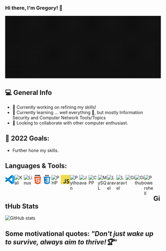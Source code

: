 ### Hi there, I'm Gregory! 👋

![introduction_banner](assets/intro_banner.gif)

## 💻 General Info  

- 🔭 Currently working on refining my skills!
- 🌱 Currently learning ... well everything 🤣, but mostly Information Security and Computer Network Tools/Topics 
- 👯 Looking to collaborate with other computer enthusiast.

## 🎯 2022 Goals: 

- Further hone my skills.

## Languages & Tools:
<!-- VSCode -->
<img align="left" alt="Visual Studio Code" width="30px" src="https://raw.githubusercontent.com/github/explore/80688e429a7d4ef2fca1e82350fe8e3517d3494d/topics/visual-studio-code/visual-studio-code.png" />
<!-- Kali -->
<img align="left" alt="Kali" width="30px" src="https://img.icons8.com/color/48/000000/kali-linux.png"/>
<!-- Linux -->
<img align="left" alt="Linux" width="30px" src="https://img.icons8.com/color/48/000000/linux--v1.png"/>
<!-- HTML -->
<img align="left" alt="HTML5" width="30px" src="https://raw.githubusercontent.com/github/explore/80688e429a7d4ef2fca1e82350fe8e3517d3494d/topics/html/html.png" />
<!-- CSS -->
<img align="left" alt="CSS" width="30px" src="https://raw.githubusercontent.com/github/explore/80688e429a7d4ef2fca1e82350fe8e3517d3494d/topics/css/css.png" />
<!-- PHP -->
<img align="left" alt="PHP" width="30px" src="https://img.icons8.com/officel/30/000000/php-logo.png" />
<!-- JS -->
<img align="left" alt="JavaScript" width="30px" src="https://raw.githubusercontent.com/github/explore/80688e429a7d4ef2fca1e82350fe8e3517d3494d/topics/javascript/javascript.png" />
<!-- Python -->
<img align="left" alt="Python" width="30px" src="https://img.icons8.com/color/48/000000/python--v1.png" />
<!-- Java -->
<img align="left" alt="Java" width="30px" src="https://img.icons8.com/color/48/000000/java-coffee-cup-logo--v1.png"/>
<!-- C++ -->
<img align="left" alt="CPP" width="30px" src="https://raw.githubusercontent.com/jmnote/z-icons/master/svg/cpp.svg"/>
<!-- MySQL -->
<img align="left" alt="MySQL" width="30px" src="https://img.icons8.com/color/48/000000/mysql-logo.png"/>
<!-- Laravel -->
<img align="left" alt="Laravel" width="30px" src="https://img.icons8.com/fluency/48/000000/laravel.png"/>
<!-- CI -->
<img align="left" alt="Laravel" width="30px" src="https://img.icons8.com/external-tal-revivo-shadow-tal-revivo/48/000000/external-codeigniter-is-an-open-source-software-rapid-development-web-framework-logo-shadow-tal-revivo.png"/>
<!-- Git -->
<img align="left" alt="Git" width="30px" src="https://img.icons8.com/color/48/000000/git.png"/>
<!-- Github -->
<img align="left" alt="Github" width="30px" src="https://img.icons8.com/ios-glyphs/60/000000/github.png"/>
<!-- Powershell -->
<img align="left" alt="Powershell" width="30px" src="https://img.icons8.com/color/48/000000/powershell.png"/>

<br>
<br>

## GitHub Stats
![GitHub stats](https://github-readme-stats.vercel.app/api?username=ge-wijayanto&hide=prs&count_private=true&theme=dark&show_icons=true)

## Some motivational quotes: <em>"Don't just wake up to survive, always aim to thrive!🏆"<em>

[LinkedIn]: https://www.linkedin.com/in/ge-wijayanto/
